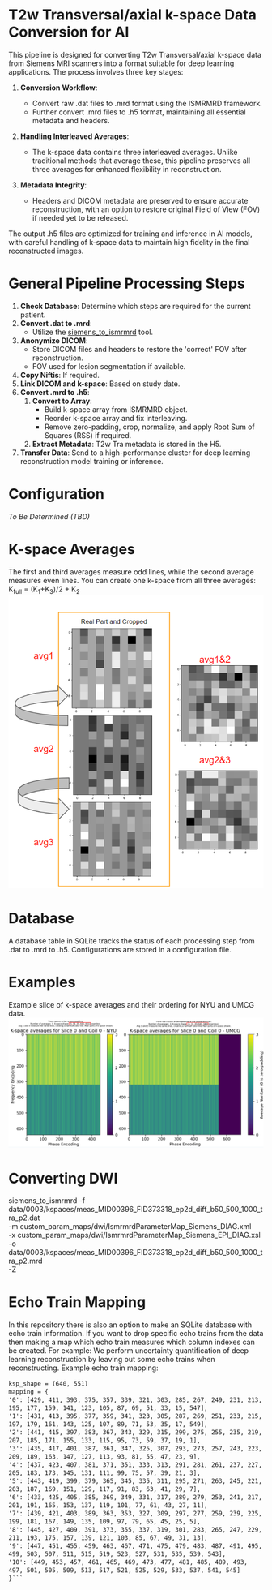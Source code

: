 # T2w Transversal/axial k-space Data Conversion for AI
This pipeline is designed for converting T2w Transversal/axial k-space data from Siemens MRI scanners into a format suitable for deep learning applications. The process involves three key stages: 

1. **Conversion Workflow**: 
   - Convert raw .dat files to .mrd format using the ISMRMRD framework.
   - Further convert .mrd files to .h5 format, maintaining all essential metadata and headers.
   
2. **Handling Interleaved Averages**:
   - The k-space data contains three interleaved averages. Unlike traditional methods that average these, this pipeline preserves all three averages for enhanced flexibility in reconstruction.

3. **Metadata Integrity**:
   - Headers and DICOM metadata are preserved to ensure accurate reconstruction, with an option to restore original Field of View (FOV) if needed yet to be released.

The output .h5 files are optimized for training and inference in AI models, with careful handling of k-space data to maintain high fidelity in the final reconstructed images.


# General Pipeline Processing Steps
1. **Check Database**: Determine which steps are required for the current patient.
2. **Convert .dat to .mrd**:
   - Utilize the [siemens_to_ismrmrd](https://github.com/ismrmrd/siemens_to_ismrmrd) tool.
3. **Anonymize DICOM**:
   - Store DICOM files and headers to restore the 'correct' FOV after reconstruction.
   - FOV used for lesion segmentation if available.
4. **Copy Niftis**: If required.
5. **Link DICOM and k-space**: Based on study date.
6. **Convert .mrd to .h5**:
   1. **Convert to Array**:
      - Build k-space array from ISMRMRD object.
      - Reorder k-space array and fix interleaving.
      - Remove zero-padding, crop, normalize, and apply Root Sum of Squares (RSS) if required.
   2. **Extract Metadata**: T2w Tra metadata is stored in the H5.
7. **Transfer Data**: Send to a high-performance cluster for deep learning reconstruction model training or inference.

# Configuration
*To Be Determined (TBD)*

# K-space Averages
The first and third averages measure odd lines, while the second average measures even lines. You can create one k-space from all three averages:
K<sub>full</sub> = (K<sub>1</sub>+K<sub>3</sub>)/2 + K<sub>2</sub>
![Average Example](figures/average_combination_example.png)

# Database
A database table in SQLite tracks the status of each processing step from .dat to .mrd to .h5. Configurations are stored in a configuration file.

# Examples
Example slice of k-space averages and their ordering for NYU and UMCG data.
![Example](figures/kspace_example_nyu_and_umcg.png)


# Converting DWI
siemens_to_ismrmrd -f data/0003/kspaces/meas_MID00396_FID373318_ep2d_diff_b50_500_1000_tra_p2.dat \
-m custom_param_maps/dwi/IsmrmrdParameterMap_Siemens_DIAG.xml \
-x custom_param_maps/dwi/IsmrmrdParameterMap_Siemens_EPI_DIAG.xsl \
-o data/0003/kspaces/meas_MID00396_FID373318_ep2d_diff_b50_500_1000_tra_p2.mrd \
-Z


# Echo Train Mapping
In this repository there is also an option to make an SQLite database with echo train information.
If you want to drop specific echo trains from the data then making a map which echo train measures which column indexes can be created.
For example: We perform uncertainty quantification of deep learning reconstruction by leaving out some echo trains when reconstructing.
Example echo train mapping:
```rows, cols = 640, 551
ksp_shape = (640, 551)
mapping = {
'0': [429, 411, 393, 375, 357, 339, 321, 303, 285, 267, 249, 231, 213, 195, 177, 159, 141, 123, 105, 87, 69, 51, 33, 15, 547],
'1': [431, 413, 395, 377, 359, 341, 323, 305, 287, 269, 251, 233, 215, 197, 179, 161, 143, 125, 107, 89, 71, 53, 35, 17, 549],
'2': [441, 415, 397, 383, 367, 343, 329, 315, 299, 275, 255, 235, 219, 207, 185, 171, 155, 133, 115, 95, 73, 59, 37, 19, 1],
'3': [435, 417, 401, 387, 361, 347, 325, 307, 293, 273, 257, 243, 223, 209, 189, 163, 147, 127, 113, 93, 81, 55, 47, 23, 9],
'4': [437, 423, 407, 381, 371, 351, 333, 313, 291, 281, 261, 237, 227, 205, 183, 173, 145, 131, 111, 99, 75, 57, 39, 21, 3],
'5': [443, 419, 399, 379, 365, 345, 335, 311, 295, 271, 263, 245, 221, 203, 187, 169, 151, 129, 117, 91, 83, 63, 41, 29, 7],
'6': [433, 425, 405, 385, 369, 349, 331, 317, 289, 279, 253, 241, 217, 201, 191, 165, 153, 137, 119, 101, 77, 61, 43, 27, 11],
'7': [439, 421, 403, 389, 363, 353, 327, 309, 297, 277, 259, 239, 225, 199, 181, 167, 149, 135, 109, 97, 79, 65, 45, 25, 5],
'8': [445, 427, 409, 391, 373, 355, 337, 319, 301, 283, 265, 247, 229, 211, 193, 175, 157, 139, 121, 103, 85, 67, 49, 31, 13],
'9': [447, 451, 455, 459, 463, 467, 471, 475, 479, 483, 487, 491, 495, 499, 503, 507, 511, 515, 519, 523, 527, 531, 535, 539, 543],
'10': [449, 453, 457, 461, 465, 469, 473, 477, 481, 485, 489, 493, 497, 501, 505, 509, 513, 517, 521, 525, 529, 533, 537, 541, 545]
}```

